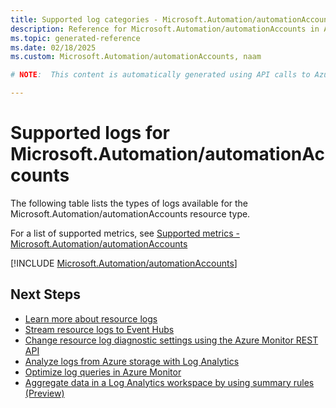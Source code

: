 ```yaml
---
title: Supported log categories - Microsoft.Automation/automationAccounts
description: Reference for Microsoft.Automation/automationAccounts in Azure Monitor Logs.
ms.topic: generated-reference
ms.date: 02/18/2025
ms.custom: Microsoft.Automation/automationAccounts, naam

# NOTE:  This content is automatically generated using API calls to Azure. Any edits made on these files will be overwritten in the next run of the script. 

---
```





# Supported logs for Microsoft.Automation/automationAccounts  
The following table lists the types of logs available for the Microsoft.Automation/automationAccounts resource type.
  
  
  
For a list of supported metrics, see [Supported metrics - Microsoft.Automation/automationAccounts](../supported-metrics/microsoft-automation-automationaccounts-metrics.md)  
  

  
[!INCLUDE [Microsoft.Automation/automationAccounts](~/reusable-content/ce-skilling/azure/includes/azure-monitor/reference/logs/microsoft-automation-automationaccounts-logs-include.md)]  
  

## Next Steps

* [Learn more about resource logs](/azure/azure-monitor/essentials/platform-logs-overview)
* [Stream resource logs to Event Hubs](/azure/azure-monitor/essentials/resource-logs#send-to-azure-event-hubs)
* [Change resource log diagnostic settings using the Azure Monitor REST API](/rest/api/monitor/diagnosticsettings)
* [Analyze logs from Azure storage with Log Analytics](/azure/azure-monitor/essentials/resource-logs#send-to-log-analytics-workspace)
* [Optimize log queries in Azure Monitor](/azure/azure-monitor/logs/query-optimization)
* [Aggregate data in a Log Analytics workspace by using summary rules (Preview)](/azure/azure-monitor/logs/summary-rules)